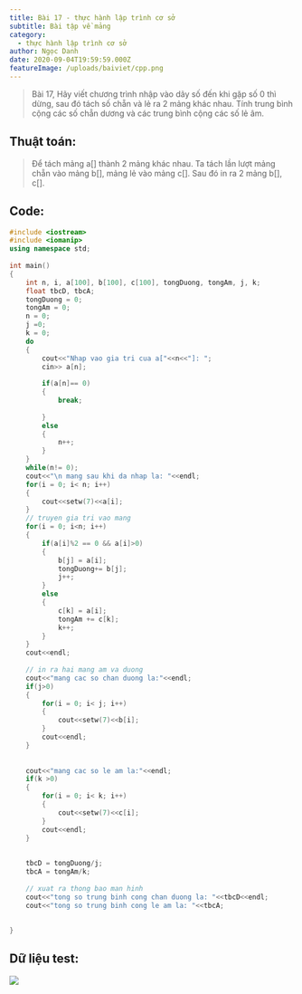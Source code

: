 ```yaml
---
title: Bài 17 - thực hành lập trình cơ sở
subtitle: Bài tập về mảng
category:
  - thực hành lập trình cơ sở
author: Ngọc Danh
date: 2020-09-04T19:59:59.000Z
featureImage: /uploads/baiviet/cpp.png
---
```


> Bài 17, Hãy viết chương trình nhập vào dãy số đến khi gặp số 0 thì dừng, sau đó tách số chẵn và lẻ ra 2 mảng khác nhau. Tính trung bình cộng các số chẵn dương và các trung bình cộng các số lẻ âm.

## Thuật toán:

> Để tách mảng a\[\] thành 2 mảng khác nhau. Ta tách lần lượt mảng chẵn vào mảng b\[\], mảng lẻ vào mảng c\[\]. Sau đó in ra 2 mảng b\[\], c\[\].

## Code:

```c++
#include <iostream>
#include <iomanip>
using namespace std;
 
int main()
{
    int n, i, a[100], b[100], c[100], tongDuong, tongAm, j, k;
    float tbcD, tbcA;
    tongDuong = 0;
    tongAm = 0;
    n = 0;
    j =0;
    k = 0;
    do
    {
        cout<<"Nhap vao gia tri cua a["<<n<<"]: ";
        cin>> a[n];
 
        if(a[n]== 0)
        {
            break;
 
        }
        else
        {
            n++;
        }
    }
    while(n!= 0);
    cout<<"\n mang sau khi da nhap la: "<<endl;
    for(i = 0; i< n; i++)
    {
        cout<<setw(7)<<a[i];
    }
    // truyen gia tri vao mang
    for(i = 0; i<n; i++)
    {
        if(a[i]%2 == 0 && a[i]>0)
        {
            b[j] = a[i];
            tongDuong+= b[j];
            j++;
        }
        else
        {
            c[k] = a[i];
            tongAm += c[k];
            k++;
        }
    }
    cout<<endl;
 
    // in ra hai mang am va duong
    cout<<"mang cac so chan duong la:"<<endl;
    if(j>0)
    {
        for(i = 0; i< j; i++)
        {
            cout<<setw(7)<<b[i];
        }
        cout<<endl;
    }
 
 
    cout<<"mang cac so le am la:"<<endl;
    if(k >0)
    {
        for(i = 0; i< k; i++)
        {
            cout<<setw(7)<<c[i];
        }
        cout<<endl;
    }
 
 
    tbcD = tongDuong/j;
    tbcA = tongAm/k;
 
    // xuat ra thong bao man hinh
    cout<<"tong so trung binh cong chan duong la: "<<tbcD<<endl;
    cout<<"tong so trung binh cong le am la: "<<tbcA;
 
 
}
```

##   Dữ liệu test:

[![](https://1.bp.blogspot.com/-pV0ZJFRlPUk/XhsbejeNSBI/AAAAAAAAb_E/CSECuwQahEI-K2d14zftu9OAvN9sLrhgACLcBGAsYHQ/s1600/bai17-t.png)](https://1.bp.blogspot.com/-pV0ZJFRlPUk/XhsbejeNSBI/AAAAAAAAb_E/CSECuwQahEI-K2d14zftu9OAvN9sLrhgACLcBGAsYHQ/s1600/bai17-t.png)